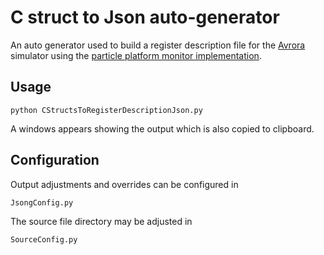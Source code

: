 C struct to Json auto-generator
===============================

An auto generator used to build a register description file for the 
[Avrora](http://compilers.cs.ucla.edu/avrora/) simulator using the 
[particle platform monitor implementation](https://github.com/ProgrammableMatter/avrora-particle-platform).

Usage
-----
    python CStructsToRegisterDescriptionJson.py
    
A windows appears showing the output which is also copied to clipboard.


Configuration
-------------
Output adjustments and overrides can be configured in 
    
    JsongConfig.py
    
The source file directory may be adjusted in 

    SourceConfig.py
